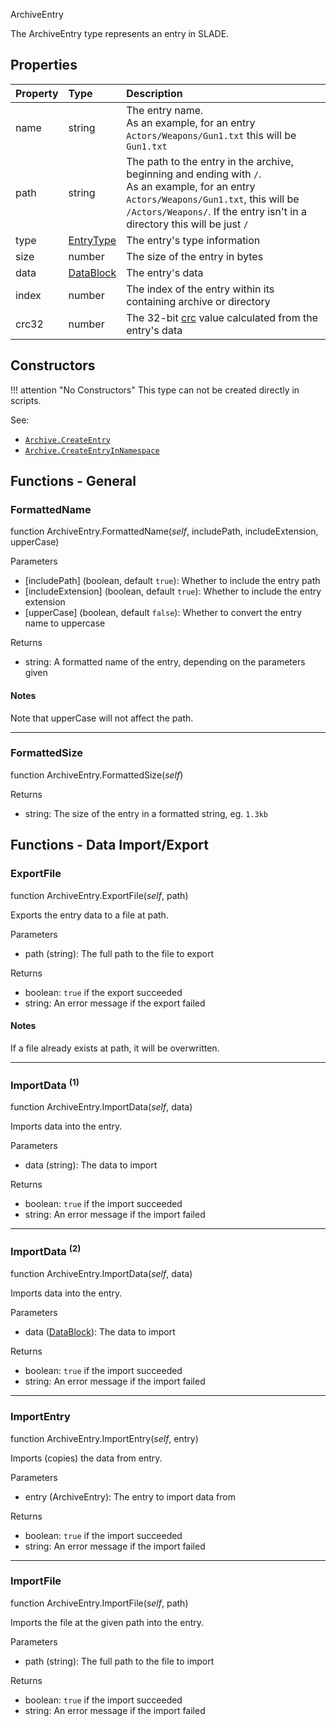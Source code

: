 <article-head>ArchiveEntry</article-head>

The <type>ArchiveEntry</type> type represents an entry in SLADE.

## Properties

| Property | Type | Description |
|:---------|:-----|:------------|
<prop class="ro">name</prop> | <type>string</type> | The entry name.<br/>As an example, for an entry `Actors/Weapons/Gun1.txt` this will be `Gun1.txt`
<prop class="ro">path</prop> | <type>string</type> | The path to the entry in the archive, beginning and ending with `/`.<br/>As an example, for an entry `Actors/Weapons/Gun1.txt`, this will be `/Actors/Weapons/`. If the entry isn't in a directory this will be just `/`
<prop class="ro">type</prop> | <type>[EntryType](EntryType.md)</type> | The entry's type information
<prop class="ro">size</prop> | <type>number</type> | The size of the entry in bytes
<prop class="ro">data</prop> | <type>[DataBlock](../DataBlock.md)</type> | The entry's data
<prop class="ro">index</prop> | <type>number</type> | The index of the entry within its containing archive or directory
<prop class="ro">crc32</prop> | <type>number</type> | The 32-bit [crc](https://en.wikipedia.org/wiki/Cyclic_redundancy_check) value calculated from the entry's data

## Constructors

!!! attention "No Constructors"
    This type can not be created directly in scripts.

<listhead>See:</listhead>

* <code>[Archive.CreateEntry](Archive.md#createentry)</code>
* <code>[Archive.CreateEntryInNamespace](Archive.md#createentryinnamespace)</code>

## Functions - General

### FormattedName

<fdef>function <type>ArchiveEntry</type>.<func>FormattedName</func>(<arg>*self*</arg>, <arg>includePath</arg>, <arg>includeExtension</arg>, <arg>upperCase</arg>)</fdef>

<listhead>Parameters</listhead>

* <arg>[includePath]</arg> (<type>boolean</type>, default `true`): Whether to include the entry path
* <arg>[includeExtension]</arg> (<type>boolean</type>, default `true`): Whether to include the entry extension
* <arg>[upperCase]</arg> (<type>boolean</type>, default `false`): Whether to convert the entry name to uppercase

<listhead>Returns</listhead>

* <type>string</type>: A formatted name of the entry, depending on the parameters given

#### Notes

Note that <arg>upperCase</arg> will not affect the path.

---
### FormattedSize

<fdef>function <type>ArchiveEntry</type>.<func>FormattedSize</func>(<arg>*self*</arg>)</fdef>

<listhead>Returns</listhead>

* <type>string</type>: The size of the entry in a formatted string, eg. `1.3kb`

## Functions - Data Import/Export

### ExportFile

<fdef>function <type>ArchiveEntry</type>.<func>ExportFile</func>(<arg>*self*</arg>, <arg>path</arg>)</fdef>

Exports the entry data to a file at <arg>path</arg>.

<listhead>Parameters</listhead>

* <arg>path</arg> (<type>string</type>): The full path to the file to export

<listhead>Returns</listhead>

* <type>boolean</type>: `true` if the export succeeded
* <type>string</type>: An error message if the export failed

#### Notes

If a file already exists at <arg>path</arg>, it will be overwritten.

---
### ImportData <sup>(1)</sup>

<fdef>function <type>ArchiveEntry</type>.<func>ImportData</func>(<arg>*self*</arg>, <arg>data</arg>)</fdef>

Imports <arg>data</arg> into the entry.

<listhead>Parameters</listhead>

* <arg>data</arg> (<type>string</type>): The data to import

<listhead>Returns</listhead>

* <type>boolean</type>: `true` if the import succeeded
* <type>string</type>: An error message if the import failed

---
### ImportData <sup>(2)</sup>

<fdef>function <type>ArchiveEntry</type>.<func>ImportData</func>(<arg>*self*</arg>, <arg>data</arg>)</fdef>

Imports <arg>data</arg> into the entry.

<listhead>Parameters</listhead>

* <arg>data</arg> (<type>[DataBlock](../DataBlock.md)</type>): The data to import

<listhead>Returns</listhead>

* <type>boolean</type>: `true` if the import succeeded
* <type>string</type>: An error message if the import failed

---
### ImportEntry

<fdef>function <type>ArchiveEntry</type>.<func>ImportEntry</func>(<arg>*self*</arg>, <arg>entry</arg>)</fdef>

Imports (copies) the data from <arg>entry</arg>.

<listhead>Parameters</listhead>

* <arg>entry</arg> (<type>ArchiveEntry</type>): The entry to import data from

<listhead>Returns</listhead>

* <type>boolean</type>: `true` if the import succeeded
* <type>string</type>: An error message if the import failed

---
### ImportFile

<fdef>function <type>ArchiveEntry</type>.<func>ImportFile</func>(<arg>*self*</arg>, <arg>path</arg>)</fdef>

Imports the file at the given <arg>path</arg> into the entry.

<listhead>Parameters</listhead>

* <arg>path</arg> (<type>string</type>): The full path to the file to import

<listhead>Returns</listhead>

* <type>boolean</type>: `true` if the import succeeded
* <type>string</type>: An error message if the import failed
